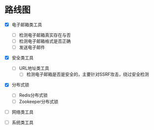 # 路线图

- [x] 电子邮箱类工具
    - [ ] 检测电子邮箱真实存在与否
    - [ ] 检测电子邮箱格式是否正确
    - [ ] 发送电子邮件
- [x] 安全类工具
    - [ ] URL地址类工具
        - [ ] 检测电子邮箱是否是安全的，主要针对SSRF攻击，绕过安全检测
- [x] 分布式锁
    - [ ] Redis分布式锁
    - [ ] Zookeeper分布式锁
    
- [ ] 网络类工具
- [ ] 系统类工具

        

